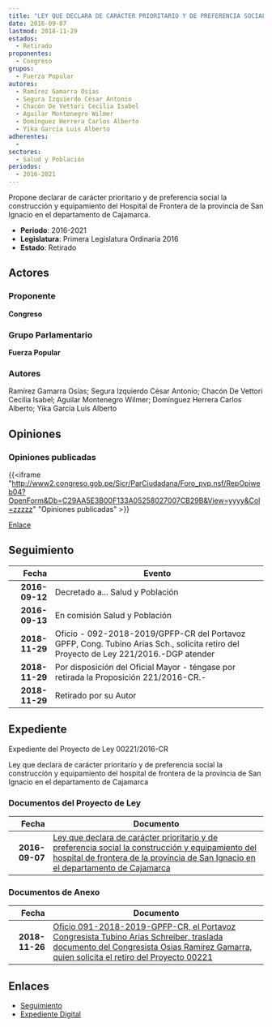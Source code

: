 ```yaml
---
title: "LEY QUE DECLARA DE CARÁCTER PRIORITARIO Y DE PREFERENCIA SOCIAL LA CONSTRUCCIÓN Y EQUIPAMIENTO DEL HOSPITAL DE FRONTERA DE LA PROVINCIA DE SAN IGNACIO EN EL DEPARTAMENTO DE CAJAMARCA"
date: 2016-09-07
lastmod: 2018-11-29
estados: 
  - Retirado
proponentes: 
  - Congreso
grupos: 
  - Fuerza Popular
autores: 
  - Ramírez Gamarra Osías
  - Segura Izquierdo César Antonio
  - Chacón De Vettori Cecilia Isabel
  - Aguilar Montenegro Wilmer
  - Domínguez Herrera Carlos Alberto
  - Yika García Luis Alberto
adherentes: 
  - 
sectores: 
  - Salud y Población
periodos: 
  - 2016-2021
---
```


Propone declarar de carácter prioritario y de preferencia social la construcción y equipamiento del Hospital de Frontera de la provincia de San Ignacio en el departamento de Cajamarca.

- **Periodo**: 2016-2021
- **Legislatura**: Primera Legislatura Ordinaria 2016
- **Estado**: Retirado

## Actores

### Proponente

**Congreso**

### Grupo Parlamentario

**Fuerza Popular**

### Autores

Ramírez Gamarra Osías; Segura Izquierdo César Antonio; Chacón De Vettori Cecilia Isabel; Aguilar Montenegro Wilmer; Domínguez Herrera Carlos Alberto; Yika García Luis Alberto


## Opiniones

### Opiniones publicadas

{{<iframe "http://www2.congreso.gob.pe/Sicr/ParCiudadana/Foro_pvp.nsf/RepOpiweb04?OpenForm&Db=C29AA5E3B00F133A05258027007CB29B&View=yyyy&Col=zzzzz" "Opiniones publicadas" >}}

[Enlace](http://www2.congreso.gob.pe/Sicr/ParCiudadana/Foro_pvp.nsf/RepOpiweb04?OpenForm&Db=C29AA5E3B00F133A05258027007CB29B&View=yyyy&Col=zzzzz)

## Seguimiento

| Fecha | Evento |
|------:|--------|
| **2016-09-12** | Decretado a... Salud y Población|
| **2016-09-13** | En comisión Salud y Población|
| **2018-11-29** | Oficio - 092-2018-2019/GPFP-CR del Portavoz GPFP, Cong. Tubino Arias Sch., solicita retiro del Proyecto de Ley 221/2016.-DGP atender|
| **2018-11-29** | Por disposición del Oficial Mayor - téngase por retirada la Proposición 221/2016-CR.-|
| **2018-11-29** | Retirado por su Autor|


## Expediente

Expediente del Proyecto de Ley 00221/2016-CR

Ley que declara de carácter prioritario y de preferencia social la construcción y equipamiento del hospital de frontera de la provincia de San Ignacio en el departamento de Cajamarca


### Documentos del Proyecto de Ley

| Fecha | Documento |
|------:|--------|
| **2016-09-07** | [Ley que declara de carácter prioritario y de preferencia social la construcción y equipamiento del hospital de frontera de la provincia de San Ignacio en el departamento de Cajamarca](http://www.leyes.congreso.gob.pe/Documentos/2016_2021/Proyectos_de_Ley_y_de_Resoluciones_Legislativas/PL0022120160907..pdf) |

### Documentos de Anexo

| Fecha | Documento |
|------:|--------|
| **2018-11-26** | [Oficio 091-2018-2019-GPFP-CR, el Portavoz Congresista Tubino Arias Schreiber, traslada documento del Congresista Osias Ramírez Gamarra, quien solicita el retiro del Proyecto 00221](http://www.leyes.congreso.gob.pe/Documentos/2016_2021/Oficios/Grupos_Parlamentarios/OFICIO-092-2018-2019-GPFP-CR.pdf) |

## Enlaces 

- [Seguimiento](http://www2.congreso.gob.pe/Sicr/TraDocEstProc/CLProLey2016.nsf/f7fff46988ca05b1052578e100829cc7/53fd16060f75660b05258027007708e5?OpenDocument)
- [Expediente Digital](http://www2.congreso.gob.pe/Sicr/TraDocEstProc/CLProLey2016.nsf/f7fff46988ca05b1052578e100829cc7/53fd16060f75660b05258027007708e5?OpenDocument&Click=05257FB7005EB655.eb71d0cf91d8294e05256cdf006b5706/$Body/0.1C6C)
